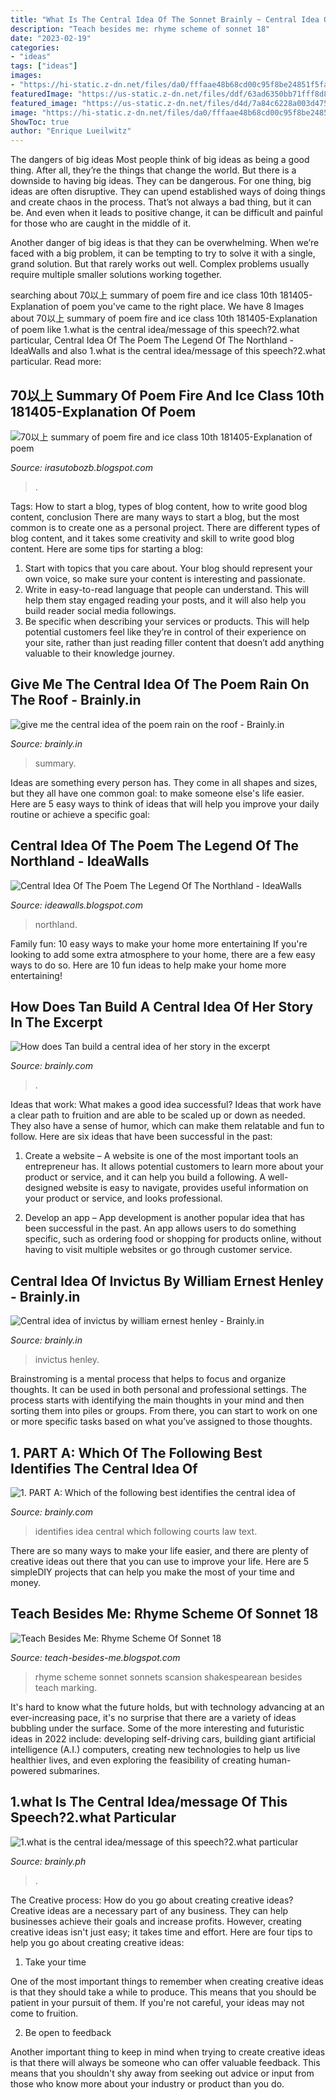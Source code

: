 ```yaml
---
title: "What Is The Central Idea Of The Sonnet Brainly ~ Central Idea Of Invictus By William Ernest Henley"
description: "Teach besides me: rhyme scheme of sonnet 18"
date: "2023-02-19"
categories:
- "ideas"
tags: ["ideas"]
images:
- "https://hi-static.z-dn.net/files/da0/fffaae48b68cd00c95f8be24851f5fa9.jpg"
featuredImage: "https://us-static.z-dn.net/files/ddf/63ad6350bb71fff8d8193cee5db06de1.png"
featured_image: "https://us-static.z-dn.net/files/d4d/7a84c6228a003d475b11f6d387570b3f.png"
image: "https://hi-static.z-dn.net/files/da0/fffaae48b68cd00c95f8be24851f5fa9.jpg"
ShowToc: true
author: "Enrique Lueilwitz"
---
```



The dangers of big ideas
Most people think of big ideas as being a good thing. After all, they’re the things that change the world. But there is a downside to having big ideas. They can be dangerous.
For one thing, big ideas are often disruptive. They can upend established ways of doing things and create chaos in the process. That’s not always a bad thing, but it can be. And even when it leads to positive change, it can be difficult and painful for those who are caught in the middle of it.

Another danger of big ideas is that they can be overwhelming. When we’re faced with a big problem, it can be tempting to try to solve it with a single, grand solution. But that rarely works out well. Complex problems usually require multiple smaller solutions working together.

	

		
searching about 70以上 summary of poem fire and ice class 10th 181405-Explanation of poem you've came to the right place. We have 8 Images about 70以上 summary of poem fire and ice class 10th 181405-Explanation of poem like 1.what is the central idea/message of this speech?2.what particular, Central Idea Of The Poem The Legend Of The Northland - IdeaWalls and also 1.what is the central idea/message of this speech?2.what particular. Read more:
		
    
## 70以上 Summary Of Poem Fire And Ice Class 10th 181405-Explanation Of Poem

<img loading=lazy src="https://image.slidesharecdn.com/presentation10finalamericanlit-171108140443/95/robert-frosts-poetry-stopping-by-woods-and-fire-and-ice-12-638.jpg?cb=1510150478" onerror="this.onerror=null;this.src='https://tse3.mm.bing.net/th?id=OIP.kh9SYWLFKKvcDvfZarT6-AHaFj&amp;pid=15.1';" alt="70以上 summary of poem fire and ice class 10th 181405-Explanation of poem">

_Source: irasutobozb.blogspot.com_

>. 

	

Tags: How to start a blog, types of blog content, how to write good blog content, conclusion
There are many ways to start a blog, but the most common is to create one as a personal project. There are different types of blog content, and it takes some creativity and skill to write good blog content. Here are some tips for starting a blog:
1. Start with topics that you care about. Your blog should represent your own voice, so make sure your content is interesting and passionate.
2. Write in easy-to-read language that people can understand. This will help them stay engaged reading your posts, and it will also help you build reader social media followings.
3. Be specific when describing your services or products. This will help potential customers feel like they’re in control of their experience on your site, rather than just reading filler content that doesn’t add anything valuable to their knowledge journey. 

    
## Give Me The Central Idea Of The Poem Rain On The Roof - Brainly.in

<img loading=lazy src="https://hi-static.z-dn.net/files/df9/af7f3ad857e1994f1e2d11b174ae796f.jpg" onerror="this.onerror=null;this.src='https://tse1.mm.bing.net/th?id=OIP.rBDhgdfZcFovh8itBugyBwHaLn&amp;pid=15.1';" alt="give me the central idea of the poem rain on the roof - Brainly.in">

_Source: brainly.in_

>summary. 

	

Ideas are something every person has. They come in all shapes and sizes, but they all have one common goal: to make someone else's life easier. Here are 5 easy ways to think of ideas that will help you improve your daily routine or achieve a specific goal: 

    
## Central Idea Of The Poem The Legend Of The Northland - IdeaWalls

<img loading=lazy src="https://lh6.googleusercontent.com/proxy/wM-JbWfqalAyrJHayS2HvbOyD7kzpx2MTFK_-HwQy2hhvjy1FJdykUO_gx1WtuuUlWxcQNm0nuCXBiqcsc-wG2az9JGAVxRAcseamjpt28dzLHrls1BXkpI8079c=w1200-h630-p-k-no-nu" onerror="this.onerror=null;this.src='https://tse4.mm.bing.net/th?id=OIP.99ZjU0QEWNFBwdBT0DbPzQHaD4&amp;pid=15.1';" alt="Central Idea Of The Poem The Legend Of The Northland - IdeaWalls">

_Source: ideawalls.blogspot.com_

>northland. 

	

Family fun: 10 easy ways to make your home more entertaining
If you're looking to add some extra atmosphere to your home, there are a few easy ways to do so. Here are 10 fun ideas to help make your home more entertaining!

    
## How Does Tan Build A Central Idea Of Her Story In The Excerpt

<img loading=lazy src="https://us-static.z-dn.net/files/d4d/7a84c6228a003d475b11f6d387570b3f.png" onerror="this.onerror=null;this.src='https://tse1.mm.bing.net/th?id=OIP.y_YOcJM5FAFvaetqPreKagHaHa&amp;pid=15.1';" alt="How does Tan build a central idea of her story in the excerpt">

_Source: brainly.com_

>. 

	

Ideas that work: What makes a good idea successful?
Ideas that work have a clear path to fruition and are able to be scaled up or down as needed. They also have a sense of humor, which can make them relatable and fun to follow. Here are six ideas that have been successful in the past:
1. Create a website – A website is one of the most important tools an entrepreneur has. It allows potential customers to learn more about your product or service, and it can help you build a following. A well-designed website is easy to navigate, provides useful information on your product or service, and looks professional.

2. Develop an app – App development is another popular idea that has been successful in the past. An app allows users to do something specific, such as ordering food or shopping for products online, without having to visit multiple websites or go through customer service.

    
## Central Idea Of Invictus By William Ernest Henley - Brainly.in

<img loading=lazy src="https://hi-static.z-dn.net/files/da0/fffaae48b68cd00c95f8be24851f5fa9.jpg" onerror="this.onerror=null;this.src='https://tse1.mm.bing.net/th?id=OIP.kyHcLB1jz4Jut-AFNJBI_AHaFY&amp;pid=15.1';" alt="Central idea of invictus by william ernest henley - Brainly.in">

_Source: brainly.in_

>invictus henley. 

	

Brainstroming is a mental process that helps to focus and organize thoughts. It can be used in both personal and professional settings. The process starts with identifying the main thoughts in your mind and then sorting them into piles or groups. From there, you can start to work on one or more specific tasks based on what you’ve assigned to those thoughts.

    
## 1. PART A: Which Of The Following Best Identifies The Central Idea Of

<img loading=lazy src="https://us-static.z-dn.net/files/ddf/63ad6350bb71fff8d8193cee5db06de1.png" onerror="this.onerror=null;this.src='https://tse1.mm.bing.net/th?id=OIP.ts_9Tdjdk_Vz_trjkEyrGQHaHa&amp;pid=15.1';" alt="1. PART A: Which of the following best identifies the central idea of">

_Source: brainly.com_

>identifies idea central which following courts law text. 

	

There are so many ways to make your life easier, and there are plenty of creative ideas out there that you can use to improve your life. Here are 5 simpleDIY projects that can help you make the most of your time and money.

    
## Teach Besides Me: Rhyme Scheme Of Sonnet 18

<img loading=lazy src="https://i.ytimg.com/vi/Lk1cJ3MGQyk/maxresdefault.jpg" onerror="this.onerror=null;this.src='https://tse1.mm.bing.net/th?id=OIP.HEJ62uqheRKhLDlNXI3hZQHaEK&amp;pid=15.1';" alt="Teach Besides Me: Rhyme Scheme Of Sonnet 18">

_Source: teach-besides-me.blogspot.com_

>rhyme scheme sonnet sonnets scansion shakespearean besides teach marking. 

	

It's hard to know what the future holds, but with technology advancing at an ever-increasing pace, it's no surprise that there are a variety of ideas bubbling under the surface. Some of the more interesting and futuristic ideas in 2022 include: developing self-driving cars, building giant artificial intelligence (A.I.) computers, creating new technologies to help us live healthier lives, and even exploring the feasibility of creating human-powered submarines.

    
## 1.what Is The Central Idea/message Of This Speech?2.what Particular

<img loading=lazy src="https://ph-static.z-dn.net/files/dee/937e0cbcc71c6e8d007d200b22b68277.jpg" onerror="this.onerror=null;this.src='https://tse1.mm.bing.net/th?id=OIP.BduYzX8jtEx9g8msrcRu1AHaIB&amp;pid=15.1';" alt="1.what is the central idea/message of this speech?2.what particular">

_Source: brainly.ph_

>. 

	

The Creative process: How do you go about creating creative ideas?
Creative ideas are a necessary part of any business. They can help businesses achieve their goals and increase profits. However, creating creative ideas isn't just easy; it takes time and effort. Here are four tips to help you go about creating creative ideas:
1. Take your time

One of the most important things to remember when creating creative ideas is that they should take a while to produce. This means that you should be patient in your pursuit of them. If you're not careful, your ideas may not come to fruition.

2. Be open to feedback

Another important thing to keep in mind when trying to create creative ideas is that there will always be someone who can offer valuable feedback. This means that you shouldn't shy away from seeking out advice or input from those who know more about your industry or product than you do.

